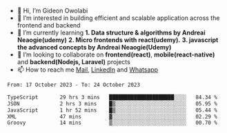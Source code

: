 - 👋 Hi, I’m Gideon Owolabi
- 👀 I’m interested in building efficient and scalable application across the frontend and backend
- 🌱 I’m currently learning <b>1. Data structure & algorithms by Andreai Neaogie(udemy)</b> <b>2. Micro frontends with react(udemy).</b>  <b>3. javascript the advanced concepts by Andreai Neaogie(Udemy)</b>
- 💞️ I’m looking to collaborate on <b>frontend(react)</b>, <b>mobile(react-native)</b> and <b>backend(Nodejs, Laravel)</b> projects
- 📫 How to reach me <a href="mailto:gideoniyin2021@gmail.com">Mail</a>, <a href="https://www.linkedin.com/in/gideon-owolabi-9b667a232/">LinkedIn</a> and <a href="https://wa.me/2348055377085">Whatsapp</a>

<!---
gude1/gude1 is a ✨ special ✨ repository because its `README.md` (this file) appears on your GitHub profile.
You can click the Preview link to take a look at your changes.
--->

<!--START_SECTION:waka-->

```txt
From: 17 October 2023 - To: 24 October 2023

TypeScript       29 hrs 3 mins   █████████████████████░░░░   84.34 %
JSON             2 hrs 3 mins    █▒░░░░░░░░░░░░░░░░░░░░░░░   05.95 %
JavaScript       1 hr 52 mins    █▒░░░░░░░░░░░░░░░░░░░░░░░   05.44 %
XML              47 mins         ▓░░░░░░░░░░░░░░░░░░░░░░░░   02.29 %
Groovy           14 mins         ▒░░░░░░░░░░░░░░░░░░░░░░░░   00.70 %
```

<!--END_SECTION:waka-->

